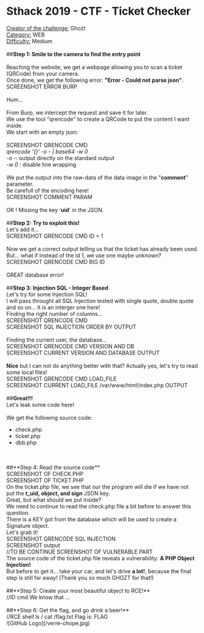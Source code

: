 # Sthack 2019 - CTF - Ticket Checker

<u>Creator of the challenge:</u> Ghozt </br>
<u>Category:</u> WEB</br>
<u>Difficulty:</u> Medium </br>
</br>
##**Step 1: Smile to the camera to find the entry point**</br>
</br>
Reaching the website, we get a webpage allowing you to scan a ticket (QRCode) from your camera.</br>
Once done, we get the following error: **"Error - Could not parse json"**.</br>
SCREENSHOT ERROR BURP</br>
</br>
Hum... </br>
</br>
From Burp, we intercept the request and save it for later.</br>
We use the tool "qrencode" to create a QRCode to put the content I want inside.</br>
We start with an empty json:</br>
</br>
SCREENSHOT QRENCODE CMD</br>
*qrencode '{}' -o - | base64 -w 0*</br>
*-o -*: output directly on the standard output</br>
*-w 0* : disable line wrapping</br>
</br>
We put the output into the raw-data of the data image in the "**comment**" parameter.</br>
Be carefull of the encoding here! </br>
SCREENSHOT COMMENT PARAM</br>
</br>
OK ! Missing the key '<b>uid</b>' in the JSON.</br>
</br>
##**Step 2: Try to exploit this!**</br>
Let's add it...</br>
SCREENSHOT QRENCODE CMD ID = 1</br>
</br>
Now we get a correct output telling us that the ticket has already been used.</br>
But... what if instead of the id 1, we use one maybe unknown? </br>
SCREENSHOT QRENCODE CMD BIG ID </br>
</br>
GREAT database error!</br>
</br>
##**Step 3: Injection SQL - Integer Based**</br>
Let's try for some Injection SQL!</br>
I will pass throught all SQL Injection tested with single quote, double quote and so on... It is an interger one here!</br>
Finding the right number of columns...</br>
SCREENSHOT QRENCODE CMD</br>
SCREENSHOT SQL INJECTION ORDER BY OUTPUT</br>
</br>
Finding the current user, the database... </br>
SCREENSHOT QRENCODE CMD VERSION AND DB</br>
SCREENSHOT CURRENT VERSION AND DATABASE OUTPUT</br>
</br>
<b>Nice</b> but I can not do anything better with that? Actually yes, let's try to read some local files!</br>
SCREENSHOT QRENCODE CMD LOAD_FILE</br>
SCREENSHOT CURRENT LOAD_FILE /var/www/html/index.php OUTPUT</br>
</br>
##**Great!!!**</br>
Let's leak some code here!</br>
<br/>
We get the following source code:</br>
* check.php</br>
* ticket.php</br>
* dbb.php</br>
</br>
</br>
##**Step 4: Read the source code**</br>
SCREENSHOT OF CHECK.PHP</br>
SCREENSHOT OF TICKET.PHP</br>
On the ticket.php file, we see that our the program will die if we have not put the <b>t_uid, object, and sign</b> JSON key. </br>
Great, but what should we put inside?</br>
We need to continue to read the check.php file a bit before to answer this question.</br>
There is a KEY got from the database which will be used to create a Signature object.</br>
Let's grab it!</br>
SCREENSHOT QRENCODE SQL INJECTION</br>
SCREENSHOT output</br>
//TO BE CONTINUE
SCREENSHOT OF VULNERABLE PART</br>
The source code of the ticket.php file reveals a vulnerability: <b>A PHP Object Injection!</b></br>
But before to get it... take your car, and let's drive <b>a lot!</b>, because the final step is still far away! (Thank you so much GHOZT for that!)</br>
</br>
##**Step 5: Create your most beautiful object to RCE!**</br> //ID cmd
We know that ...</br>
</br>
##**Step 6: Get the flag, and go drink a beer!**</br> //RCE shell
ls /
cat /flag.txt
Flag is: FLAG</br>
![GitHub Logo](/verre-chope.jpg)
